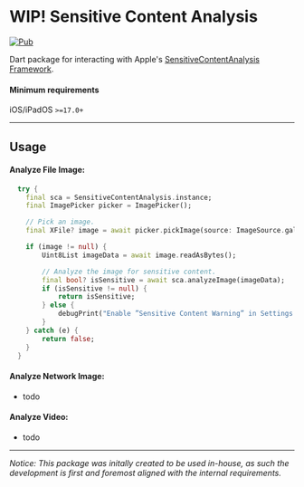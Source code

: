 # WIP! Sensitive Content Analysis

[![Pub](https://img.shields.io/pub/v/sensitive_content_analysis.svg?style=popout&include_prereleases)](https://pub.dev/packages/sensitive_content_analysis)

Dart package for interacting with Apple's
[SensitiveContentAnalysis Framework](https://developer.apple.com/documentation/sensitivecontentanalysis).

#### Minimum requirements

iOS/iPadOS `>=17.0+`

---

## Usage

#### Analyze File Image:

```dart
  try {
    final sca = SensitiveContentAnalysis.instance;
    final ImagePicker picker = ImagePicker();

    // Pick an image.
    final XFile? image = await picker.pickImage(source: ImageSource.gallery);

    if (image != null) {
        Uint8List imageData = await image.readAsBytes();

        // Analyze the image for sensitive content.
        final bool? isSensitive = await sca.analyzeImage(imageData);
        if (isSensitive != null) {
            return isSensitive;
        } else {
            debugPrint("Enable ”Sensitive Content Warning” in Settings -> Privacy & Security.");
        }
    } catch (e) {
        return false;
    }
  }
```

#### Analyze Network Image:

- todo

#### Analyze Video:

- todo

---

_Notice:_ _This package was initally created to be used in-house, as such the
development is first and foremost aligned with the internal requirements._
